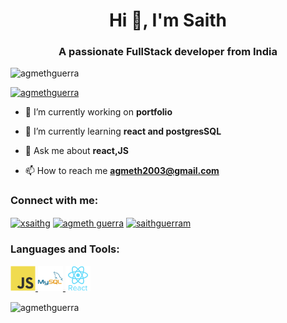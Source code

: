 <h1 align="center">Hi 👋, I'm Saith</h1>
<h3 align="center">A passionate FullStack developer from India</h3>

<p align="left"> <img src="https://komarev.com/ghpvc/?username=agmethguerra&label=Profile%20views&color=0e75b6&style=flat" alt="agmethguerra" /> </p>

<p align="left"> <a href="https://github.com/ryo-ma/github-profile-trophy"><img src="https://github-profile-trophy.vercel.app/?username=agmethguerra" alt="agmethguerra" /></a> </p>

- 🔭 I’m currently working on **portfolio**

- 🌱 I’m currently learning **react and postgresSQL**

- 💬 Ask me about **react,JS**

- 📫 How to reach me **agmeth2003@gmail.com**

<h3 align="left">Connect with me:</h3>
<p align="left">
<a href="https://twitter.com/xsaithg" target="blank"><img align="center" src="https://raw.githubusercontent.com/rahuldkjain/github-profile-readme-generator/master/src/images/icons/Social/twitter.svg" alt="xsaithg" height="30" width="40" /></a>
<a href="https://linkedin.com/in/agmeth guerra" target="blank"><img align="center" src="https://raw.githubusercontent.com/rahuldkjain/github-profile-readme-generator/master/src/images/icons/Social/linked-in-alt.svg" alt="agmeth guerra" height="30" width="40" /></a>
<a href="https://instagram.com/saithguerram" target="blank"><img align="center" src="https://raw.githubusercontent.com/rahuldkjain/github-profile-readme-generator/master/src/images/icons/Social/instagram.svg" alt="saithguerram" height="30" width="40" /></a>
</p>

<h3 align="left">Languages and Tools:</h3>
<p align="left"> <a href="https://developer.mozilla.org/en-US/docs/Web/JavaScript" target="_blank" rel="noreferrer"> <img src="https://raw.githubusercontent.com/devicons/devicon/master/icons/javascript/javascript-original.svg" alt="javascript" width="40" height="40"/> </a> <a href="https://www.mysql.com/" target="_blank" rel="noreferrer"> <img src="https://raw.githubusercontent.com/devicons/devicon/master/icons/mysql/mysql-original-wordmark.svg" alt="mysql" width="40" height="40"/> </a> <a href="https://reactjs.org/" target="_blank" rel="noreferrer"> <img src="https://raw.githubusercontent.com/devicons/devicon/master/icons/react/react-original-wordmark.svg" alt="react" width="40" height="40"/> </a> </p>

<p><img align="center" src="https://github-readme-stats.vercel.app/api/top-langs?username=agmethguerra&show_icons=true&locale=en&layout=compact" alt="agmethguerra" /></p>
